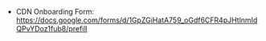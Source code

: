 - CDN Onboarding Form:
  <https://docs.google.com/forms/d/1GpZGiHatA759_oGdf6CFR4pJHtlnmIdQPvYDoz1fub8/prefill>
